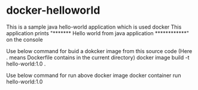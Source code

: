# docker-helloworld
This is a sample java hello-world application which is used docker
This application prints  "******* Hello world from java application ************" on the console

Use below command for buid a dokcker image from this source code (Here . means Dockerfile contains in the current directory)
docker image build -t hello-world:1.0 .

Use below command for run above docker image 
docker container run hello-world:1.0
